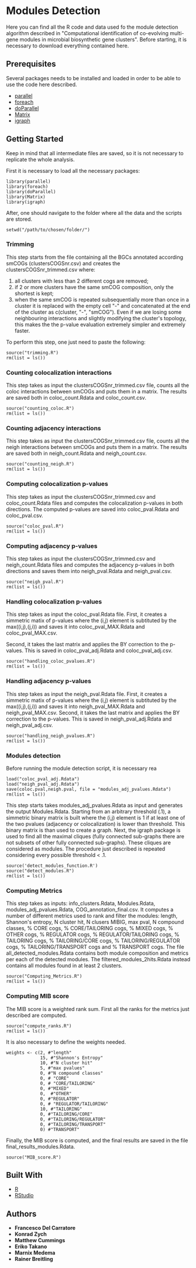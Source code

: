 # Modules Detection
Here you can find all the R code and data used fo the module detection algorithm
described in "Computational identification of co-evolving multi-gene modules in microbial biosynthetic gene clusters".
Before starting, it is necessary to download everything contained here.

## Prerequisites
Several packages needs to be installed and loaded in order to be able to use the code here described.
* [parallel](https://cran.r-project.org/web/views/HighPerformanceComputing.html)
* [foreach](https://cran.r-project.org/web/packages/foreach/index.html)
* [doParallel](https://cran.r-project.org/web/packages/doParallel/index.html)
* [Matrix](https://cran.r-project.org/web/packages/Matrix/index.html)
* [igraph](http://igraph.org/r/)

## Getting Started
Keep in mind that all intermediate files are saved, so it is
not necessary to replicate the whole analysis. 

First it is necessary to load all the necessary packages:

```
library(parallel)
library(foreach)
library(doParallel)
library(Matrix)
library(igraph)
```
After, one should navigate to the folder where all the data and the scripts are stored.
```
setwd("/path/to/chosen/folder/")
```
### Trimming
This step starts from the file containing all the BGCs annotated according smCOGs (clustersCOGSnr.csv) and creates the clustersCOGSnr_trimmed.csv where:
1. all clusters with less than 2 different cogs are removed;
1. if 2 or more clusters have the same smCOG composition, only the shortest is kept;
1. when the same smCOG is repeated subsequentially more than once in a cluster it is replaced with the empty cell "-" and concatenated at the end of the cluster as c(cluster, "-", "smCOG"). Even if we are losing some neighbouring interactions and slightly modifying the cluster's topology, this makes the the p-value evaluation extremely simpler and extremely faster.

To perform this step, one just need to paste the following:

```
source("trimming.R")
rm(list = ls())
```
### Counting colocalization interactions
This step takes as input the clustersCOGSnr_trimmed.csv file, counts all the coloc interactions between smCOGs and puts them in a matrix. The results are saved both in coloc_count.Rdata and coloc_count.csv.

```
source("counting_coloc.R")
rm(list = ls())
```
### Counting adjacency interactions
This step takes as input the clustersCOGSnr_trimmed.csv file, counts all the neigh interactions between smCOGs and puts them in a matrix. The results are saved both in neigh_count.Rdata and neigh_count.csv.
```
source("counting_neigh.R")
rm(list = ls())
```

### Computing colocalization p-values
This step takes as input the clustersCOGSnr_trimmed.csv and coloc_count.Rdata files and computes the colocalization p-values in both directions. The computed p-values are saved into coloc_pval.Rdata and coloc_pval.csv.
```
source("coloc_pval.R")
rm(list = ls())
```

### Computing adjacency p-values
This step takes as input the clustersCOGSnr_trimmed.csv and neigh_count.Rdata files and computes the adjacency p-values in both directions and saves them into neigh_pval.Rdata and neigh_pval.csv.
```
source("neigh_pval.R")
rm(list = ls())
```

### Handling colocalization p-values
This step takes as input the coloc_pval.Rdata file. First, it creates a simmetric matix of p-values where the (i,j) element is subtituted by the max((i,j),(j,i)) and saves it into coloc_pval_MAX.Rdata and coloc_pval_MAX.csv.

Second, it takes the last matrix and applies the BY correction to the p-values. This is saved in coloc_pval_adj.Rdata and coloc_pval_adj.csv.

```
source("handling_coloc_pvalues.R")
rm(list = ls())
```

### Handling adjacency p-values
This step takes as input the neigh_pval.Rdata file. First, it creates a simmetric matix of p-values where the (i,j) element is subtituted by the max((i,j),(j,i)) and saves it into neigh_pval_MAX.Rdata and neigh_pval_MAX.csv. Second, it takes the last matrix and applies the BY correction to the p-values. This is saved in neigh_pval_adj.Rdata and neigh_pval_adj.csv.
```
source("handling_neigh_pvalues.R")
rm(list = ls())
```

### Modules detection
Before running the module detection script, it is necessary rea
```
load("coloc_pval_adj.Rdata")
load("neigh_pval_adj.Rdata")
save(coloc.pval,neigh.pval, file = "modules_adj_pvalues.Rdata")
rm(list = ls())
```

This step starts takes modules_adj_pvalues.Rdata as input and generates
the output Modules.Rdata. Starting from an arbitrary threshold (.1), a simmetric binary matrix is built where the (i,j) element is 1 if at least one of the two pvalues (adjacency or colocalization) is lower than threshold. This binary matrix is than used to create a graph. Next, the igraph package is used to find all the maximal cliques (fully connected sub-graphs there are not subsets of other fully connected sub-graphs). These cliques are considered as modules. The procedure just described is repeated considering every possible threshold < .1.

```
source('detect_modules_function.R')
source("detect_modules.R")
rm(list = ls())
```

### Computing Metrics
This step takes as inputs: info_clusters.Rdata, Modules.Rdata, modules_adj_pvalues.Rdata, COG_annotation_final.csv.
It computes a number of different metrics used to rank and filter the modules:
length, Shannon's entropy, N cluster hit, N clusers MIBIG, max pval, N compound classes, % CORE cogs, % CORE/TAILORING cogs, % MIXED cogs, % OTHER cogs, % REGULATOR cogs, % REGULATOR/TAILORING cogs, % TAILORING cogs, % TAILORING/CORE cogs, % TAILORING/REGULATOR cogs, % TAILORING/TRANSPORT cogs and % TRANSPORT cogs.
The file all_detected_modules.Rdata contains both module composition and metrics per each of the detected modules. The filtered_modules_2hits.Rdata instead contains all modules found in at least 2 clusters.

```
source("Computing_Metrics.R")
rm(list = ls())
```

### Computing MIB score
The MIB score is a weighted rank sum.
First all the ranks for the metrics just described are computed.

```
source("compute_ranks.R")
rm(list = ls())
```
It is also necessary to define the weights needed.

```
weights <- c(2, #"length"
             15, #"Shannon's Entropy"
             10, #"N cluster hit"
             5, #"max pvalues"
             0, #"N compound classes"
             0, # "CORE"
             0, # "CORE/TAILORING"
             0, #"MIXED"
             0,  #"OTHER"
             0, #"REGULATOR"
             0, # "REGULATOR/TAILORING"
             10, #"TAILORING"
             0, #"TAILORING/CORE"
             0, #"TAILORING/REGULATOR"
             0, #"TAILORING/TRANSPORT"
             0) #"TRANSPORT"   
```       

Finally, the MIB score is computed, and the final results are saved in the file final_results_modules.Rdata. 
```
source("MIB_score.R")
```

## Built With
* [R](https://www.r-project.org/)
* [RStudio](https://www.rstudio.com/)


## Authors
* **Francesco Del Carratore**
* **Konrad Zych**
* **Matthew Cummings**
* **Eriko Takano**
* **Marnix Medema**
* **Rainer Breitling**
